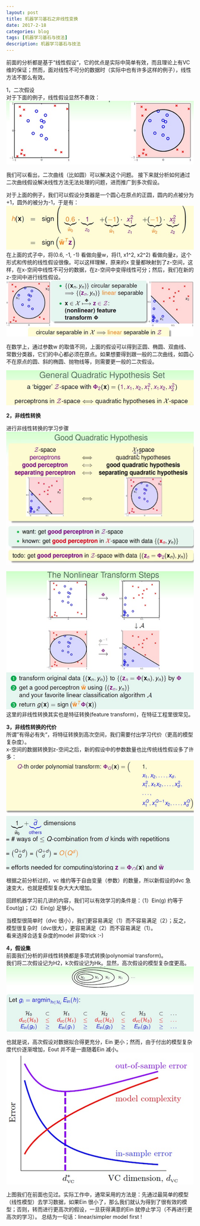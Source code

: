```yaml
---
layout: post
title: 机器学习基石之非线性变换
date: 2017-2-18
categories: blog
tags: [机器学习基石与技法]
description: 机器学习基石与技法
---
```


前面的分析都是基于“线性假设“，它的优点是实际中简单有效，而且理论上有VC 维的保证；然而，面对线性不可分的数据时（实际中也有许多这样的例子），线性方法不那么有效。

1，二次假设                       
对于下面的例子，线性假设显然不奏效：         
![](https://raw.githubusercontent.com/whuhan2013/myImage/master/foundation/chapter12/p1.jpg)

我们可以看出，二次曲线（比如圆）可以解决这个问题。
接下来就分析如何通过二次曲线假设解决线性方法无法处理的问题，进而推广到多次假设。

对于上面的例子，我们可以假设分类器是一个圆心在原点的正圆，圆内的点被分为+1，圆外的被分为-1，于是有：        
![](https://raw.githubusercontent.com/whuhan2013/myImage/master/foundation/chapter12/p2.jpg)
在上面的式子中，将(0.6, -1, -1) 看做向量w，将(1, x1^2, x2^2) 看做向量z，这个形式和传统的线性假设很像。可以这样理解，原来的x 变量都映射到了z-空间，这样，在x-空间中线性不可分的数据，在z-空间中变得线性可分；然后，我们在新的z-空间中进行线性假设。     
![](https://raw.githubusercontent.com/whuhan2013/myImage/master/foundation/chapter12/p3.jpg)

在数学上，通过参数w 的取值不同，上面的假设可以得到正圆、椭圆、双曲线、常数分类器，它们的中心都必须在原点。如果想要得到跟一般的二次曲线，如圆心不在原点的圆、斜的椭圆、抛物线等，则需要更一般的二次假设。  

![](https://raw.githubusercontent.com/whuhan2013/myImage/master/foundation/chapter12/p4.jpg)

**2，非线性转换**

进行非线性转换的学习步骤
![](https://raw.githubusercontent.com/whuhan2013/myImage/master/foundation/chapter12/p5.png)      

![](https://raw.githubusercontent.com/whuhan2013/myImage/master/foundation/chapter12/p6.jpg)
这里的非线性转换其实也是特征转换(feature transform)，在特征工程里很常见。      

**3，非线性转换的代价**          
所谓”有得必有失“，将特征转换到高次空间，我们需要付出学习代价（更高的模型复杂度）。        
x-空间的数据转换到z-空间之后，新的假设中的参数数量也比传统线性假设多了许多：       
![](https://raw.githubusercontent.com/whuhan2013/myImage/master/foundation/chapter12/p7.jpg)

根据之前分析过的，vc 维约等于自由变量（参数）的数量，所以新假设的dvc 急速变大，也就是模型复杂大大大增加。

回顾机器学习前几讲的内容，我们可以有效学习的条件是：（1）Ein(g) 约等于 Eout(g)；（2）Ein(g)  足够小。

当模型很简单时（dvc 很小），我们更容易满足（1）而不容易满足（2）；反之，模型很复杂时（dvc很大），更容易满足（2）而不容易满足（1）。  
看来选择合适复杂度的model 非常trick  :-)   

**4，假设集**      
前面我们分析的非线性转换都是多项式转换(polynomial transform)。            
我们将二次假设记为H2，k次假设记为Hk。显然，高次假设的模型复杂度更高。           
![](https://raw.githubusercontent.com/whuhan2013/myImage/master/foundation/chapter12/p8.jpg)

也就是说，高次假设对数据拟合得更充分，Ein 更小；然而，由于付出的模型复杂度代价逐渐增加，Eout 并不是一直随着Ein 减小。
![](https://raw.githubusercontent.com/whuhan2013/myImage/master/foundation/chapter12/p9.jpg)

上图我们在前面也见过。实际工作中，通常采用的方法是：先通过最简单的模型（线性模型）去学习数据，如果Ein 很小了，那么我们就认为得到了很有效的模型；否则，转而进行更高次的假设，一旦获得满意的Ein 就停止学习（不再进行更高次的学习）。
总结为一句话：linear/simpler model first !

